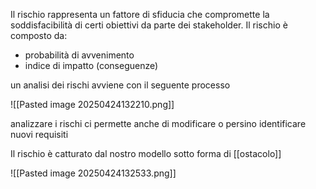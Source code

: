Il rischio rappresenta un fattore di sfiducia che compromette la soddisfacibilità di certi obiettivi da parte dei stakeholder. Il rischio è composto da:
- probabilità di avvenimento
- indice di impatto (conseguenze)

un analisi dei rischi avviene con il seguente processo

![[Pasted image 20250424132210.png]]

analizzare i rischi ci permette anche di modificare o persino identificare nuovi requisiti

Il rischio è catturato dal nostro modello sotto forma di [[ostacolo]]

![[Pasted image 20250424132533.png]]


